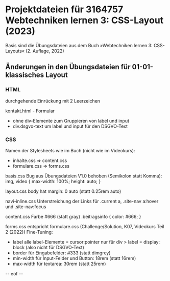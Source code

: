 # Projektdateien für 3164757 Webtechniken lernen 3: CSS-Layout (2023) 

Basis sind die Übungsdateien aus dem Buch »Webtechniken lernen 3: CSS-Layouts« (2. Auflage, 2022)


## Änderungen in den Übungsdateien für 01-01-klassisches Layout 

### HTML
durchgehende Einrückung mit 2 Leerzeichen 

kontakt.html - Formular 
- ohne div-Elemente zum Gruppieren von label und input 
- div.dsgvo-text um label und input für den DSGVO-Text


### CSS 
Namen der Stylesheets wie im Buch (nicht wie im Videokurs):
- inhalte.css => content.css 
- formulare.css => forms.css 

basis.css 
Bug aus Übungsdateien V1.0 behoben (Semikolon statt Komma): 
img, video { max-width: 100%; height: auto; } 

layout.css 
body hat margin: 0 auto (statt 0.25rem auto)

navi-inline.css 
Unterstreichung der Links für .current a, .site-nav a:hover und .site-nav:focus 

content.css 
Farbe #666 (statt gray)
.beitragsinfo { color: #666; } 

forms.css 
entspricht formulare.css (Challenge/Solution, K07, Videokurs Teil 2 (2022)) 
Fine-Tuning: 
- label 
  alle label-Elemente = cursor:pointer
  nur für div > label = display: block (also nicht für DSGVO-Text)
- border für Eingabefelder: #333 (statt dimgrey)
- min-width für Input-Felder und Button: 18rem (statt 16rem)
- max-width für textarea: 30rem (statt 25rem)


-- eof -- 